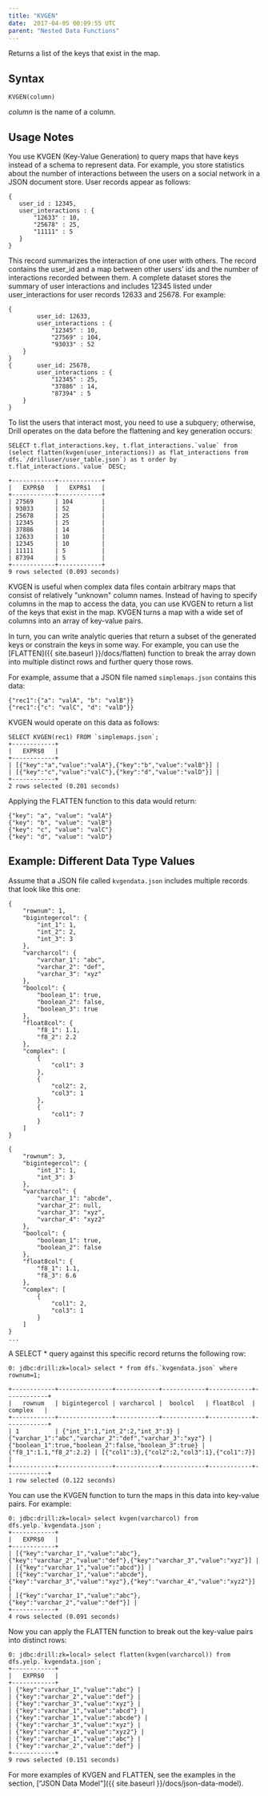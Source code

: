 ```yaml
---
title: "KVGEN"
date:  2017-04-05 00:09:55 UTC  
parent: "Nested Data Functions"
---
```

Returns a list of the keys that exist in the map.

## Syntax

    KVGEN(column)

*column* is the name of a column.

## Usage Notes

You use KVGEN (Key-Value Generation) to query maps that have keys instead of a schema to
represent data. For example, you store statistics
about the number of interactions between the users on a social network
in a JSON document store. User records appear as follows:

	{
	   user_id : 12345,
	   user_interactions : {
	       "12633" : 10,
	       "25678" : 25,
	       "11111" : 5
	   }
	}

This record summarizes the interaction of one user with others. The record contains the user_id and a map between other
users' ids and the number of interactions recorded between them. A complete dataset stores the summary of user interactions and includes 12345 listed under user_interactions for user records 12633 and 25678. For example:

	{
	        user_id: 12633,
	        user_interactions : {
	            "12345" : 10,
	            "27569" : 104,
	            "93033" : 52
	    }
	}
	{       user_id: 25678,
	        user_interactions : {
	            "12345" : 25,
	            "37886" : 14,
	            "87394" : 5
	    }
	}

To list the users that interact most, you need to use a subquery; otherwise, Drill operates on the data before the flattening and key generation occurs:

    SELECT t.flat_interactions.key, t.flat_interactions.`value` from (select flatten(kvgen(user_interactions)) as flat_interactions from dfs.`/drilluser/user_table.json`) as t order by t.flat_interactions.`value` DESC;

    +------------+------------+
	|   EXPR$0   |   EXPR$1   |
	+------------+------------+
	| 27569      | 104        |
	| 93033      | 52         |
	| 25678      | 25         |
	| 12345      | 25         |
	| 37886      | 14         |
	| 12633      | 10         |
	| 12345      | 10         |
	| 11111      | 5          |
	| 87394      | 5          |
	+------------+------------+
	9 rows selected (0.093 seconds)


KVGEN is useful when complex
data files contain arbitrary maps that consist of relatively "unknown" column
names. Instead of having to specify columns in the map to access the data, you
can use KVGEN to return a list of the keys that exist in the map. KVGEN turns
a map with a wide set of columns into an array of key-value pairs.

In turn, you can write analytic queries that return a subset of the generated
keys or constrain the keys in some way. For example, you can use the
[FLATTEN]({{ site.baseurl }}/docs/flatten) function to break the
array down into multiple distinct rows and further query those rows.

For example, assume that a JSON file named `simplemaps.json` contains this data:  

	{"rec1":{"a": "valA", "b": "valB"}}
	{"rec1":{"c": "valC", "d": "valD"}}

KVGEN would operate on this data as follows:

	SELECT KVGEN(rec1) FROM `simplemaps.json`;
	+------------+
	|   EXPR$0   |
	+------------+
	| [{"key":"a","value":"valA"},{"key":"b","value":"valB"}] |
	| [{"key":"c","value":"valC"},{"key":"d","value":"valD"}] |
	+------------+
	2 rows selected (0.201 seconds)

Applying the FLATTEN function to this data would return:

    {"key": "a", "value": "valA"}
    {"key": "b", "value": "valB"}
    {"key": "c", "value": "valC"}
    {"key": "d", "value": "valD"}

## Example: Different Data Type Values

Assume that a JSON file called `kvgendata.json` includes multiple records that
look like this one:

    {
	    "rownum": 1,
	    "bigintegercol": {
	        "int_1": 1,
	        "int_2": 2,
	        "int_3": 3
	    },
	    "varcharcol": {
	        "varchar_1": "abc",
	        "varchar_2": "def",
	        "varchar_3": "xyz"
	    },
	    "boolcol": {
	        "boolean_1": true,
	        "boolean_2": false,
	        "boolean_3": true
	    },
	    "float8col": {
	        "f8_1": 1.1,
	        "f8_2": 2.2
	    },
	    "complex": [
	        {
	            "col1": 3
	        },
	        {
	            "col2": 2,
	            "col3": 1
	        },
	        {
	            "col1": 7
	        }
	    ]
    }
 
	{
	    "rownum": 3,
	    "bigintegercol": {
	        "int_1": 1,
	        "int_3": 3
	    },
	    "varcharcol": {
	        "varchar_1": "abcde",
	        "varchar_2": null,
	        "varchar_3": "xyz",
	        "varchar_4": "xyz2"
	    },
	    "boolcol": {
	        "boolean_1": true,
	        "boolean_2": false
	    },
	    "float8col": {
	        "f8_1": 1.1,
	        "f8_3": 6.6
	    },
	    "complex": [
	        {
	            "col1": 2,
	            "col3": 1
	        }
	    ]
	}
	...


A SELECT * query against this specific record returns the following row:

    0: jdbc:drill:zk=local> select * from dfs.`kvgendata.json` where rownum=1;
 
	+------------+---------------+------------+------------+------------+------------+
	|   rownum   | bigintegercol | varcharcol |  boolcol   | float8col  |  complex   |
	+------------+---------------+------------+------------+------------+------------+
	| 1          | {"int_1":1,"int_2":2,"int_3":3} | {"varchar_1":"abc","varchar_2":"def","varchar_3":"xyz"} | {"boolean_1":true,"boolean_2":false,"boolean_3":true} | {"f8_1":1.1,"f8_2":2.2} | [{"col1":3},{"col2":2,"col3":1},{"col1":7}] |
	+------------+---------------+------------+------------+------------+------------+
	1 row selected (0.122 seconds)

You can use the KVGEN function to turn the maps in this data into key-value
pairs. For example:

	0: jdbc:drill:zk=local> select kvgen(varcharcol) from dfs.yelp.`kvgendata.json`;
	+------------+
	|   EXPR$0   |
	+------------+
	| [{"key":"varchar_1","value":"abc"},{"key":"varchar_2","value":"def"},{"key":"varchar_3","value":"xyz"}] |
	| [{"key":"varchar_1","value":"abcd"}] |
	| [{"key":"varchar_1","value":"abcde"},{"key":"varchar_3","value":"xyz"},{"key":"varchar_4","value":"xyz2"}] |
	| [{"key":"varchar_1","value":"abc"},{"key":"varchar_2","value":"def"}] |
	+------------+
	4 rows selected (0.091 seconds)

Now you can apply the FLATTEN function to break out the key-value pairs into
distinct rows:

	0: jdbc:drill:zk=local> select flatten(kvgen(varcharcol)) from dfs.yelp.`kvgendata.json`;
	+------------+
	|   EXPR$0   |
	+------------+
	| {"key":"varchar_1","value":"abc"} |
	| {"key":"varchar_2","value":"def"} |
	| {"key":"varchar_3","value":"xyz"} |
	| {"key":"varchar_1","value":"abcd"} |
	| {"key":"varchar_1","value":"abcde"} |
	| {"key":"varchar_3","value":"xyz"} |
	| {"key":"varchar_4","value":"xyz2"} |
	| {"key":"varchar_1","value":"abc"} |
	| {"key":"varchar_2","value":"def"} |
	+------------+
	9 rows selected (0.151 seconds)


For more examples of KVGEN and FLATTEN, see the examples in the section, ["JSON Data Model"]({{ site.baseurl }}/docs/json-data-model).
